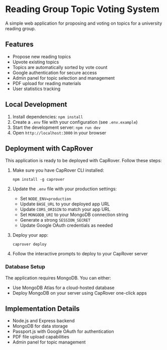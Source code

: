 # Reading Group Topic Voting System

A simple web application for proposing and voting on topics for a university reading group.

## Features

- Propose new reading topics
- Upvote existing topics
- Topics are automatically sorted by vote count
- Google authentication for secure access
- Admin panel for topic selection and management
- PDF upload for reading materials
- User statistics tracking

## Local Development

1. Install dependencies: `npm install`
2. Create a `.env` file with your configuration (see `.env.example`)
3. Start the development server: `npm run dev`
4. Open `http://localhost:3000` in your browser

## Deployment with CapRover

This application is ready to be deployed with CapRover. Follow these steps:

1. Make sure you have CapRover CLI installed:
   ```
   npm install -g caprover
   ```

2. Update the `.env` file with your production settings:
   - Set `NODE_ENV=production`
   - Update `BASE_URL` to your deployed app URL
   - Update `CORS_ORIGIN` to match your app URL
   - Set `MONGODB_URI` to your MongoDB connection string
   - Generate a strong `SESSION_SECRET`
   - Update Google OAuth credentials as needed

3. Deploy your app:
   ```
   caprover deploy
   ```

4. Follow the interactive prompts to deploy to your CapRover server

### Database Setup

The application requires MongoDB. You can either:
- Use MongoDB Atlas for a cloud-hosted database
- Deploy MongoDB on your server using CapRover one-click apps

## Implementation Details

- Node.js and Express backend
- MongoDB for data storage
- Passport.js with Google OAuth for authentication
- PDF file upload capabilities
- Admin panel for topic management 